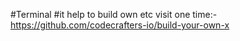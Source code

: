 #Terminal
#it help to build own etc visit one time:-https://github.com/codecrafters-io/build-your-own-x






